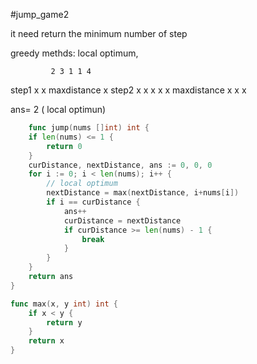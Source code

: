 #jump_game2

it need return the minimum number of step 


greedy methds: local optimum,

        
             2 3 1 1 4
step1        x x
maxdistance    x
step2        x x x x x
maxdistance      x x x

ans= 2 ( local optimun)


```go
    func jump(nums []int) int {
    if len(nums) <= 1 {
        return 0 
    }
    curDistance, nextDistance, ans := 0, 0, 0
    for i := 0; i < len(nums); i++ {
        // local optimum
        nextDistance = max(nextDistance, i+nums[i])
        if i == curDistance {
            ans++
            curDistance = nextDistance
            if curDistance >= len(nums) - 1 {
                break
            }
        }
    }
    return ans
}

func max(x, y int) int {
    if x < y {
        return y
    }
    return x
}

    
```

